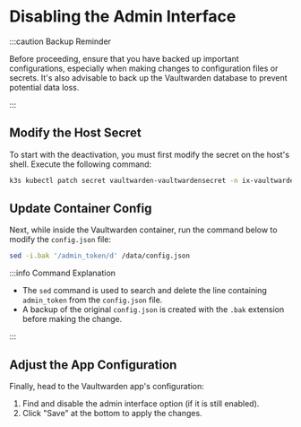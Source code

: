 # Disabling the Admin Interface

:::caution Backup Reminder

Before proceeding, ensure that you have backed up important configurations, especially when making changes to configuration files or secrets. It's also advisable to back up the Vaultwarden database to prevent potential data loss.

:::

## Modify the Host Secret

To start with the deactivation, you must first modify the secret on the host's shell. Execute the following command:

```sh
k3s kubectl patch secret vaultwarden-vaultwardensecret -n ix-vaultwarden --type='json' -p='[{"op": "remove", "path": "/data/ADMIN_TOKEN"}]'
```

## Update Container Config

Next, while inside the Vaultwarden container, run the command below to modify the `config.json` file:

```sh
sed -i.bak '/admin_token/d' /data/config.json
```

:::info Command Explanation

- The `sed` command is used to search and delete the line containing `admin_token` from the `config.json` file.
- A backup of the original `config.json` is created with the `.bak` extension before making the change.

:::

## Adjust the App Configuration

Finally, head to the Vaultwarden app's configuration:

1. Find and disable the admin interface option (if it is still enabled).
2. Click "Save" at the bottom to apply the changes.
